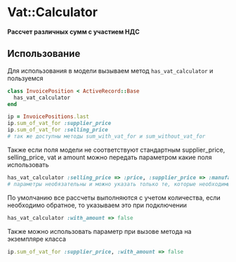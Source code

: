 # Vat::Calculator

__Рассчет различных сумм с участием НДС__

## Использование

Для использования в модели вызываем метод `has_vat_calculator` и пользуемся
```ruby
class InvoicePosition < ActiveRecord::Base
  has_vat_calculator
end
```
```ruby
ip = InvoicePositions.last
ip.sum_of_vat_for :supplier_price
ip.sum_of_vat_for :selling_price
# так же доступны методы sum_with_vat_for и sum_without_vat_for
```
Также если поля модели не соответствуют стандартным supplier_price, selling_price, vat и amount можно передать параметром какие поля использовать
```ruby
has_vat_calculator :selling_price => :price, :supplier_price => :manufacturer_price, :vat => :nds, :amount => :quantity
# параметры необязательны и можно указать только те, которые необходимы
```
По умолчанию все рассчеты выполняются с учетом количества, если необходимо обратное, то указываем это при подключении
```ruby
has_vat_calculator :with_amount => false
```
Также можно использовать параметр при вызове метода на экземпляре класса
```ruby
ip.sum_of_vat_for :supplier_price, :with_amount => false
```